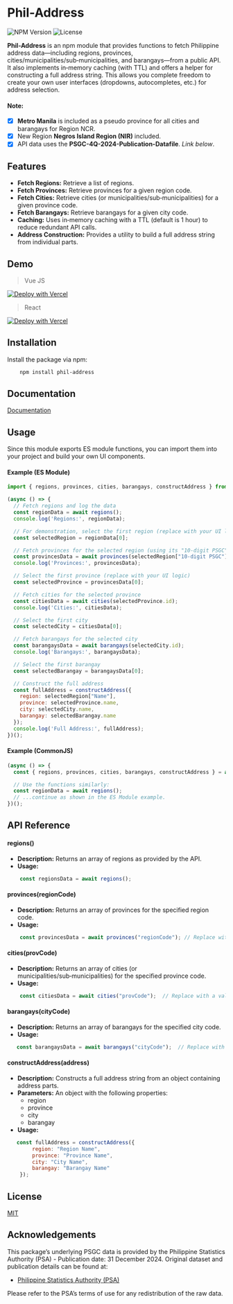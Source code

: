 
# Phil-Address
![NPM Version](https://img.shields.io/npm/v/@jeijei11%2Fphil-address)
![License](https://img.shields.io/npm/l/@jeijei11%2Fphil-address)

**Phil-Address** is an npm module that provides functions to fetch Philippine address data—including regions, provinces, cities/municipalities/sub‑municipalities, and barangays—from a public API. It also implements in‑memory caching (with TTL) and offers a helper for constructing a full address string. This allows you complete freedom to create your own user interfaces (dropdowns, autocompletes, etc.) for address selection.

#### Note:
- [x] **Metro Manila** is included as a pseudo province for all cities and barangays for Region NCR.
- [x] New Region **Negros Island Region (NIR)** included.
- [x] API data uses the **PSGC-4Q-2024-Publication-Datafile**. _Link below_.

## Features

- **Fetch Regions:** Retrieve a list of regions.
- **Fetch Provinces:** Retrieve provinces for a given region code.
- **Fetch Cities:** Retrieve cities (or municipalities/sub‑municipalities) for a given province code.
- **Fetch Barangays:** Retrieve barangays for a given city code.
- **Caching:** Uses in‑memory caching with a TTL (default is 1 hour) to reduce redundant API calls.
- **Address Construction:** Provides a utility to build a full address string from individual parts.


## Demo

> Vue JS

[![Deploy with Vercel](https://vercel.com/button)](https://phil-address.vercel.app/)

> React

[![Deploy with Vercel](https://vercel.com/button)](https://phil-address-react.vercel.app/)


## Installation

Install the package via npm:

```bash
    npm install phil-address
```
    
## Documentation

[Documentation](https://ejrayo.github.io/phil-address/)


## Usage

Since this module exports ES module functions, you can import them into your project and build your own UI components.

#### Example (ES Module)
```javascript
import { regions, provinces, cities, barangays, constructAddress } from 'phil-address';

(async () => {
  // Fetch regions and log the data
  const regionData = await regions();
  console.log('Regions:', regionData);

  // For demonstration, select the first region (replace with your UI logic)
  const selectedRegion = regionData[0];

  // Fetch provinces for the selected region (using its "10-digit PSGC" as the code)
  const provincesData = await provinces(selectedRegion["10-digit PSGC"]);
  console.log('Provinces:', provincesData);

  // Select the first province (replace with your UI logic)
  const selectedProvince = provincesData[0];

  // Fetch cities for the selected province
  const citiesData = await cities(selectedProvince.id);
  console.log('Cities:', citiesData);

  // Select the first city
  const selectedCity = citiesData[0];

  // Fetch barangays for the selected city
  const barangaysData = await barangays(selectedCity.id);
  console.log('Barangays:', barangaysData);

  // Select the first barangay
  const selectedBarangay = barangaysData[0];

  // Construct the full address
  const fullAddress = constructAddress({
    region: selectedRegion["Name"],
    province: selectedProvince.name,
    city: selectedCity.name,
    barangay: selectedBarangay.name
  });
  console.log('Full Address:', fullAddress);
})();

```

#### Example (CommonJS)

```javascript
(async () => {
  const { regions, provinces, cities, barangays, constructAddress } = await import('phil-address');

  // Use the functions similarly:
  const regionData = await regions();
  // ...continue as shown in the ES Module example.
})();

```
## API Reference

#### regions()

- **Description:** Returns an array of regions as provided by the API.
- **Usage:**
```js
    const regionsData = await regions();
```

#### provinces(regionCode)
- **Description:** Returns an array of provinces for the specified region code.
- **Usage:**
```js
    const provincesData = await provinces("regionCode"); // Replace with a valid region code.

```


#### cities(provCode)
- **Description:** Returns an array of cities (or municipalities/sub‑municipalities) for the specified province code.
- **Usage:**
```js
    const citiesData = await cities("provCode");  // Replace with a valid province code.

```

#### barangays(cityCode)
- **Description:** Returns an array of barangays for the specified city code.
- **Usage:**
```js
   const barangaysData = await barangays("cityCode");  // Replace with a valid city code.

```


#### constructAddress(address)
- **Description:** Constructs a full address string from an object containing address parts.
- **Parameters:** An object with the following properties:
    - region
    - province
    - city
    - barangay
- **Usage:**
```js
   const fullAddress = constructAddress({
        region: "Region Name",
        province: "Province Name",
        city: "City Name",
        barangay: "Barangay Name"
    });
```

## License

[MIT](https://github.com/ejrayo/phil-address/blob/main/LICENSE)



## Acknowledgements

This package’s underlying PSGC data is provided by the Philippine Statistics Authority (PSA) - Publication date: 31 December 2024.
Original dataset and publication details can be found at:
 - [Philippine Statistics Authority (PSA)](https://psa.gov.ph/classification/psgc)

Please refer to the PSA’s terms of use for any redistribution of the raw data.
